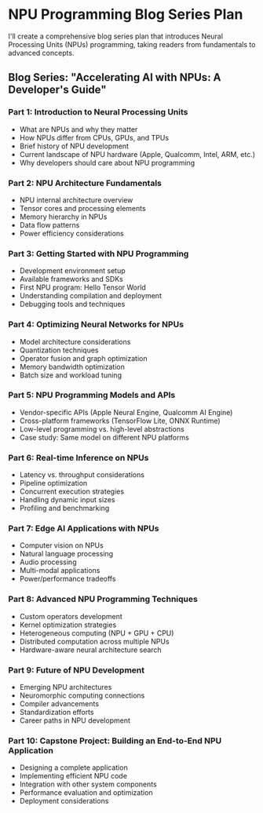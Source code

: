 # NPU Programming Blog Series Plan

I'll create a comprehensive blog series plan that introduces Neural Processing Units (NPUs) programming, taking readers from fundamentals to advanced concepts.

## Blog Series: "Accelerating AI with NPUs: A Developer's Guide"

### Part 1: Introduction to Neural Processing Units
- What are NPUs and why they matter
- How NPUs differ from CPUs, GPUs, and TPUs
- Brief history of NPU development
- Current landscape of NPU hardware (Apple, Qualcomm, Intel, ARM, etc.)
- Why developers should care about NPU programming

### Part 2: NPU Architecture Fundamentals
- NPU internal architecture overview
- Tensor cores and processing elements
- Memory hierarchy in NPUs
- Data flow patterns
- Power efficiency considerations

### Part 3: Getting Started with NPU Programming
- Development environment setup
- Available frameworks and SDKs
- First NPU program: Hello Tensor World
- Understanding compilation and deployment
- Debugging tools and techniques

### Part 4: Optimizing Neural Networks for NPUs
- Model architecture considerations
- Quantization techniques
- Operator fusion and graph optimization
- Memory bandwidth optimization
- Batch size and workload tuning

### Part 5: NPU Programming Models and APIs
- Vendor-specific APIs (Apple Neural Engine, Qualcomm AI Engine)
- Cross-platform frameworks (TensorFlow Lite, ONNX Runtime)
- Low-level programming vs. high-level abstractions
- Case study: Same model on different NPU platforms

### Part 6: Real-time Inference on NPUs
- Latency vs. throughput considerations
- Pipeline optimization
- Concurrent execution strategies
- Handling dynamic input sizes
- Profiling and benchmarking

### Part 7: Edge AI Applications with NPUs
- Computer vision on NPUs
- Natural language processing
- Audio processing
- Multi-modal applications
- Power/performance tradeoffs

### Part 8: Advanced NPU Programming Techniques
- Custom operators development
- Kernel optimization strategies
- Heterogeneous computing (NPU + GPU + CPU)
- Distributed computation across multiple NPUs
- Hardware-aware neural architecture search

### Part 9: Future of NPU Development
- Emerging NPU architectures
- Neuromorphic computing connections
- Compiler advancements
- Standardization efforts
- Career paths in NPU development

### Part 10: Capstone Project: Building an End-to-End NPU Application
- Designing a complete application
- Implementing efficient NPU code
- Integration with other system components
- Performance evaluation and optimization
- Deployment considerations
